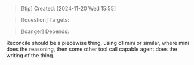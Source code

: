 
>[!tip] Created: [2024-11-20 Wed 15:55]

>[!question] Targets: 

>[!danger] Depends: 

Reconcile should be a piecewise thing, using o1 mini or similar, where mini does the reasoning, then some other tool call capable agent does the writing of the thing.